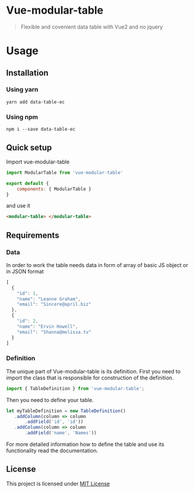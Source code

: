 # Vue-modular-table

> Flexible and covenient data table with Vue2 and no jquery

# Usage

## Installation

### Using yarn

`yarn add data-table-ec`

### Using npm

`npm i --save data-table-ec`

## Quick setup 

Import vue-modular-table

```javascript
import ModularTable from 'vue-modular-table'

export default {
    components: { ModularTable }
}
```

and use it 

```html
<modular-table> </modular-table>
```

## Requirements

### Data

In order to work the table needs data in form of array of basic JS object or in JSON format

```javascript
[
  {
    "id": 1,
    "name": "Leanne Graham",
    "email": "Sincere@april.biz"
  },
  {
    "id": 2,
    "name": "Ervin Howell",
    "email": "Shanna@melissa.tv"
  }
]
 ```
 
 ### Definition
 
 The unique part of Vue-modular-table is its definition.
 First you need to import the class that is responsible for construction of the definition.
 
 ```javascript
 import { TableDefinition } from 'vue-modular-table';
 ```
 
 Then you need to define your table.
 
 ```javascript
 let myTableDefinition = new TableDefinition()
    .addColumn(column => column
        .addField('id', 'id'))
    .addColumn(column => column
        .addField('name', 'Names'))
 ```
        
 For more detailed information how to define the table and use its functionality read the documentation.

## License

This project is licensed under [MIT License](http://en.wikipedia.org/wiki/MIT_License)

